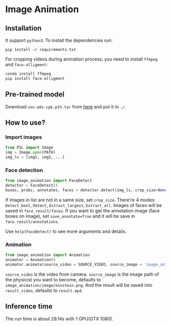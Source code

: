 # Image Animation

## Installation

It support `python3`. To install the dependencies run:
```
pip install -r requirements.txt
```

For cropping videos during animation process, you need to install `ffmpeg` and `face-alligment`:
```bash
conda install ffmpeg
pip install face-alligment
```

## Pre-trained model

Download `vox-adv-cpk.pth.tar` from [here](https://drive.google.com/drive/folders/1PyQJmkdCsAkOYwUyaj_l-l0as-iLDgeH) and put it in `./`.


## How to use?

### Import images
```python
from PIL import Image
img = Image.open(PATH)
img_ls = [img1, img2, ...]
```

### Face detection
```python
from image_animation import FaceDetect
detector = FaceDetect()
boxes, probs, annotates, faces = detector.detect(img_ls, crop_size=None, mode = 'Extract_largest')
```
If images in list are not in a same size, set `crop_size`.
There're 4 modes: `Detect_bool`, `Detect`, `Extract_largest`, `Extract_all`.
Images of faces will be saved in `face_result/faces`.
If you want to get the annotation image (face boxes on image), set `save_annotate=True` and it will be save in `face_result/annotations`.

Use `help(FaceDetect)` to see more arguments and details.


### Animation
```python
from image_animation import Animation
animator = Animation()
animator.animate(source_video = SOURCE_VIDEO, source_image = 'image_animation/image/einstein.png', result_video = 'result.mp4')
```
`source_video` is the video from camera.
`source_image` is the image path of the physicist you want to become, defaults to `image_animation/image/einstein.png`.
And the result will be saved into `result_video`, defaults to `result.mp4`.


## Inference time
The run time is about 29.14s with 1 GPU(GTX 1080).